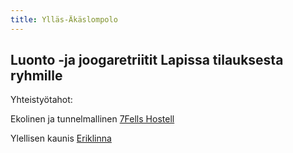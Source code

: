 ```yaml
---
title: Ylläs-Äkäslompolo
---
```


Luonto -ja joogaretriitit Lapissa tilauksesta ryhmille 
-------------------------------------------

Yhteistyötahot:

Ekolinen ja tunnelmallinen [7Fells Hostell](http://www.sevenfellshostel.fi/) 

Ylellisen kaunis [Eriklinna](http://www.eriklinna.fi/uudet/)
